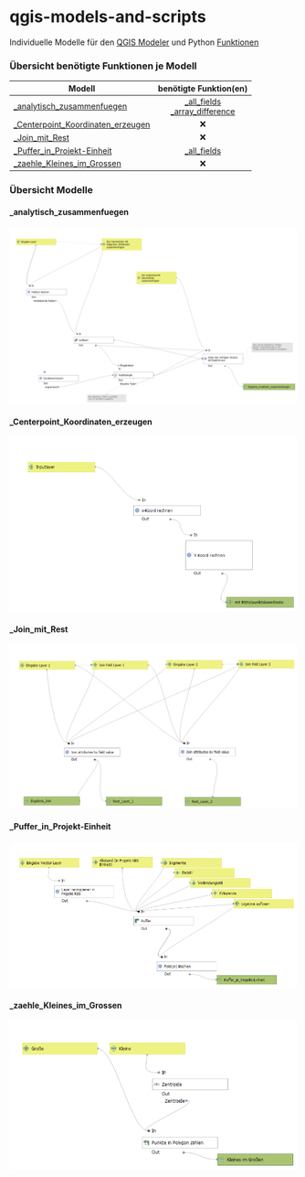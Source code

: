 # qgis-models-and-scripts
Individuelle Modelle für den [QGIS Modeler](https://docs.qgis.org/3.10/de/docs/user_manual/processing/modeler.html) und Python [Funktionen](https://docs.qgis.org/3.10/de/docs/user_manual/working_with_vector/expression.html#function-editor)

### Übersicht benötigte Funktionen je Modell
|  Modell | benötigte Funktion(en)  |   
|---|:---:|
| [_analytisch_zusammenfuegen](#_analytisch_zusammenfuegen)  | [_all_fields](functions/_all_fields.py)<br>[_array_difference](functions/_array_difference.py) |   
| [_Centerpoint_Koordinaten_erzeugen](#_Centerpoint_Koordinaten_erzeugen)  | :x:   |   
| [_Join_mit_Rest](#_Join_mit_Rest)  | :x:   | 
| [_Puffer_in_Projekt-Einheit](#_Puffer_in_Projekt-Einheit)  | [_all_fields](functions/_all_fields.py)  | 
| [_zaehle_Kleines_im_Grossen](#_zaehle_Kleines_im_Grossen)  | :x:   | 


### Übersicht Modelle

#### _analytisch_zusammenfuegen

![_analytisch_zusammenfuegen](models/_analytisch_zusammenfuegen.png "_analytisch_zusammenfuegen")

#### _Centerpoint_Koordinaten_erzeugen

![_Centerpoint_Koordinaten_erzeugen](models/_Centerpoint_Koordinaten_erzeugen.png "_Centerpoint_Koordinaten_erzeugen")

#### _Join_mit_Rest

![_Join_mit_Rest](models/_Join_mit_Rest.png "_Join_mit_Rest")

#### _Puffer_in_Projekt-Einheit

![_Puffer_in_Projekt-Einheit](models/_Puffer_in_Projekt-Einheit.png "_Puffer_in_Projekt-Einheit")

#### _zaehle_Kleines_im_Grossen

![_zaehle_Kleines_im_Grossen](models/_zaehle_Kleines_im_Grossen.png "_zaehle_Kleines_im_Grossen")
